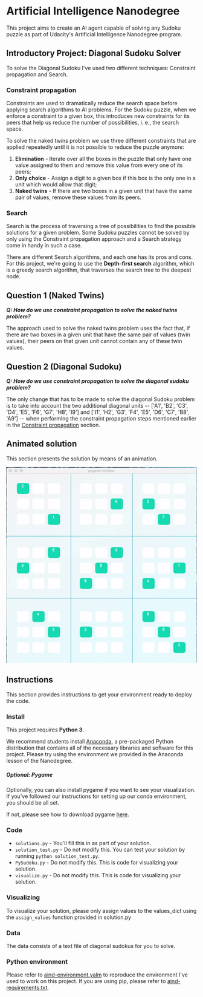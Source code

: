 # Artificial Intelligence Nanodegree

This project aims to create an AI agent capable of solving any Sudoku puzzle as part of Udacity's Artificial Intelligence Nanodegree program.

## Introductory Project: Diagonal Sudoku Solver

To solve the Diagonal Sudoku I've used two different techniques: Constraint propagation and Search.

### Constraint propagation <a id="#constraint-prop"></a>

Constraints are used to dramatically reduce the search space before applying search algorithms to AI problems. For the Sudoku puzzle, when we enforce a constraint to a given box, this introduces new constraints for its peers that help us reduce the number of possibilities, i. e., the search space.

To solve the naked twins problem we use three different constraints that are applied repeatedly until it is not possible to reduce the puzzle anymore:

1. **Elimination** - Iterate over all the boxes in the puzzle that only have one value assigned to them and remove this value from every one of its peers;
2. **Only choice** - Assign a digit to a given box if this box is the only one in a unit which would allow that digit;
3. **Naked twins** - If there are two boxes in a given unit that have the same pair of values, remove these values from its peers.

### Search

Search is the process of traversing a tree of possibilities to find the possible solutions for a given problem. Some Sudoku puzzles cannot be solved by only using the Constraint propagation approach and a Search strategy come in handy in such a case.

There are different Search algorithms, and each one has its pros and cons. For this project, we're going to use the **Depth-first search** algorithm, which is a greedy search algorithm, that traverses the search tree to the deepest node.

## Question 1 (Naked Twins)
***Q: How do we use constraint propagation to solve the naked twins problem?***  

The approach used to solve the naked twins problem uses the fact that, if there are two boxes in a given unit that have the same pair of values (twin values), their peers on that given unit cannot contain any of these twin values.

## Question 2 (Diagonal Sudoku)
***Q: How do we use constraint propagation to solve the diagonal sudoku problem?***
  
The only change that has to be made to solve the diagonal Sudoku problem is to take into account the two additional diagonal units -- ['A1', 'B2', 'C3', 'D4', 'E5', 'F6', 'G7', 'H8', 'I9'] and ['I1', 'H2', 'G3', 'F4', 'E5', 'D6', 'C7', 'B8', 'A9'] -- when performing the constraint propagation steps mentioned earlier in the [Constraint propagation](#constraint-prop) section.

## Animated solution

This section presents the solution by means of an animation.

![Test](animated_solution.gif)

## Instructions

This section provides instructions to get your environment ready to deploy the code.

### Install

This project requires **Python 3**.

We recommend students install [Anaconda](https://www.continuum.io/downloads), a pre-packaged Python distribution that contains all of the necessary libraries and software for this project. 
Please try using the environment we provided in the Anaconda lesson of the Nanodegree.

##### Optional: Pygame

Optionally, you can also install pygame if you want to see your visualization. If you've followed our instructions for setting up our conda environment, you should be all set.

If not, please see how to download pygame [here](http://www.pygame.org/download.shtml).

### Code

* `solutions.py` - You'll fill this in as part of your solution.
* `solution_test.py` - Do not modify this. You can test your solution by running `python solution_test.py`.
* `PySudoku.py` - Do not modify this. This is code for visualizing your solution.
* `visualize.py` - Do not modify this. This is code for visualizing your solution.

### Visualizing

To visualize your solution, please only assign values to the values_dict using the ```assign_values``` function provided in solution.py

### Data

The data consists of a text file of diagonal sudokus for you to solve.

### Python environment

Please refer to [aind-environment.yalm](aind-environment.yalm) to reproduce the environment I've used to work on this project. If you are using pip, please refer to [aind-requirements.txt](aind-requirements.txt).